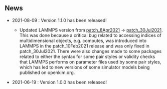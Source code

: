 ## News

- 2021-08-09 : Version 1.1.0 has been released!
  - Updated LAMMPS version from [patch_8Apr2021](https://github.com/lammps/lammps/releases/tag/patch_8Apr2021) -> [patch_30Jul2021](https://github.com/lammps/lammps/releases/tag/patch_30Jul2021).  This was done because a critical bug related to accessing indices of multidimensional objects, e.g. computes, was introduced into LAMMPS in the patch_10Feb2021 release and was only fixed in patch_30Jul2021.  There were also changes made to some packages related to either the syntax for some pair styles or validity checks that LAMMPS performs on parameter files used by some pair styles, which has led to new versions of some simulator models being published on openkim.org.

- 2021-06-19 : Version 1.0.0 has been released!
